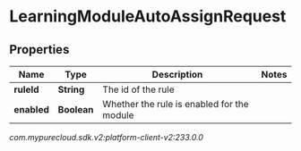 # LearningModuleAutoAssignRequest


## Properties

| Name | Type | Description | Notes |
| ------------ | ------------- | ------------- | ------------- |
| **ruleId** | **String** | The id of the rule |  |
| **enabled** | **Boolean** | Whether the rule is enabled for the module |  |




_com.mypurecloud.sdk.v2:platform-client-v2:233.0.0_
